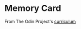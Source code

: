 # Memory Card

From The Odin Project's [curriculum](https://www.theodinproject.com/courses/javascript/lessons/memory-card)
